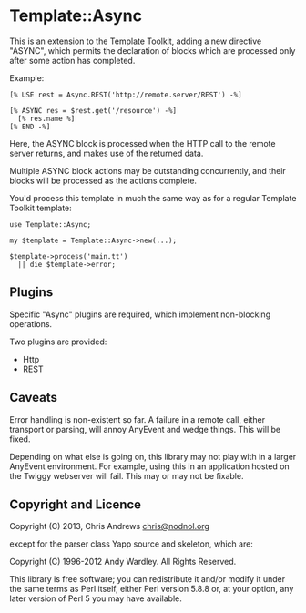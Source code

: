 Template::Async
===============

This is an extension to the Template Toolkit, adding a new directive
"ASYNC", which permits the declaration of blocks which are processed
only after some action has completed.

Example:

    [% USE rest = Async.REST('http://remote.server/REST') -%]

    [% ASYNC res = $rest.get('/resource') -%]
      [% res.name %]
    [% END -%]

Here, the ASYNC block is processed when the HTTP call to the remote
server returns, and makes use of the returned data.

Multiple ASYNC block actions may be outstanding concurrently, and
their blocks will be processed as the actions complete.

You'd process this template in much the same way as for a regular
Template Toolkit template:

    use Template::Async;

    my $template = Template::Async->new(...);

    $template->process('main.tt')
      || die $template->error;

Plugins
-------

Specific "Async" plugins are required, which implement non-blocking
operations.

Two plugins are provided:

 * Http
 * REST

Caveats
-------

Error handling is non-existent so far. A failure in a remote call,
either transport or parsing, will annoy AnyEvent and wedge
things. This will be fixed.

Depending on what else is going on, this library may not play with in
a larger AnyEvent environment. For example, using this in an
application hosted on the Twiggy webserver will fail. This may or may
not be fixable.

Copyright and Licence
---------------------

Copyright (C) 2013, Chris Andrews <chris@nodnol.org>

except for the parser class Yapp source and skeleton, which are:

Copyright (C) 1996-2012 Andy Wardley. All Rights Reserved.

This library is free software; you can redistribute it and/or modify
it under the same terms as Perl itself, either Perl version 5.8.8 or,
at your option, any later version of Perl 5 you may have available.
